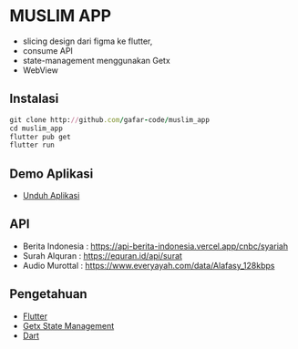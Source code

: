 
# MUSLIM APP
- slicing design dari figma ke flutter,
- consume API
- state-management menggunakan Getx
- WebView

## Instalasi
```ruby
git clone http://github.com/gafar-code/muslim_app
cd muslim_app
flutter pub get
flutter run
```
## Demo Aplikasi
- [Unduh Aplikasi](https://github.com/gafar-code/muslim_app/releases/download/demo/app-release.signed.apk)
## API
- Berita Indonesia : https://api-berita-indonesia.vercel.app/cnbc/syariah
- Surah Alquran : https://equran.id/api/surat
- Audio Murottal : https://www.everyayah.com/data/Alafasy_128kbps

## Pengetahuan

 - [Flutter](https://flutter.dev)
 - [Getx State Management](https://https://pub.dev/packages/get)
 - [Dart](https://dart.dev/)

